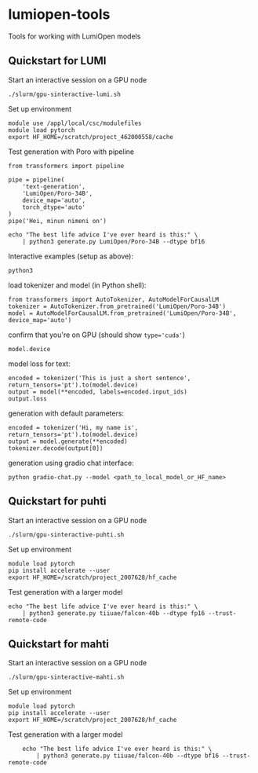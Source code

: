 # lumiopen-tools

Tools for working with LumiOpen models

## Quickstart for LUMI

Start an interactive session on a GPU node

```
./slurm/gpu-sinteractive-lumi.sh
```

Set up environment

```
module use /appl/local/csc/modulefiles
module load pytorch
export HF_HOME=/scratch/project_462000558/cache
```

Test generation with Poro
with pipeline

```
from transformers import pipeline

pipe = pipeline(
    'text-generation',
    'LumiOpen/Poro-34B',
    device_map='auto',
    torch_dtype='auto'
)
pipe('Hei, minun nimeni on')

```
```
echo "The best life advice I've ever heard is this:" \
    | python3 generate.py LumiOpen/Poro-34B --dtype bf16 
```

Interactive examples (setup as above):

```
python3
```

load tokenizer and model (in Python shell):

```
from transformers import AutoTokenizer, AutoModelForCausalLM
tokenizer = AutoTokenizer.from_pretrained('LumiOpen/Poro-34B')
model = AutoModelForCausalLM.from_pretrained('LumiOpen/Poro-34B', device_map='auto')
```

confirm that you're on GPU (should show `type='cuda'`)

```
model.device
```

model loss for text:

```
encoded = tokenizer('This is just a short sentence', return_tensors='pt').to(model.device)
output = model(**encoded, labels=encoded.input_ids)
output.loss
```

generation with default parameters:

```
encoded = tokenizer('Hi, my name is', return_tensors='pt').to(model.device)
output = model.generate(**encoded)
tokenizer.decode(output[0])
```
generation using gradio chat interface:

```
python gradio-chat.py --model <path_to_local_model_or_HF_name>
```

## Quickstart for puhti

Start an interactive session on a GPU node

```
./slurm/gpu-sinteractive-puhti.sh
```

Set up environment

```
module load pytorch
pip install accelerate --user
export HF_HOME=/scratch/project_2007628/hf_cache
```

Test generation with a larger model

```
echo "The best life advice I've ever heard is this:" \
    | python3 generate.py tiiuae/falcon-40b --dtype fp16 --trust-remote-code
```

## Quickstart for mahti

Start an interactive session on a GPU node

```
./slurm/gpu-sinteractive-mahti.sh
```

Set up environment

```
module load pytorch
pip install accelerate --user
export HF_HOME=/scratch/project_2007628/hf_cache
```

Test generation with a larger model

```
    echo "The best life advice I've ever heard is this:" \
        | python3 generate.py tiiuae/falcon-40b --dtype bf16 --trust-remote-code
```
